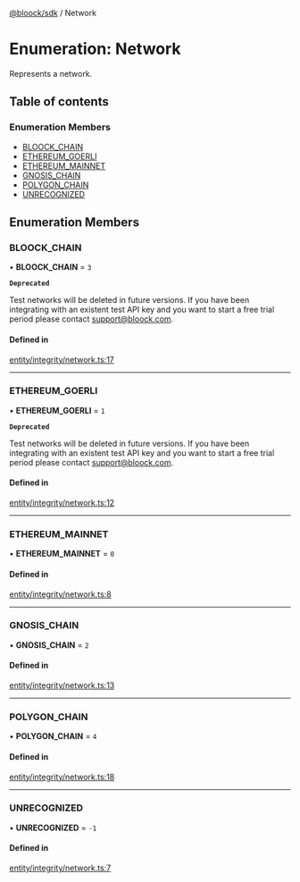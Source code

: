 [@bloock/sdk](../index.md) / Network

# Enumeration: Network

Represents a network.

## Table of contents

### Enumeration Members

- [BLOOCK\_CHAIN](Network-1.md#bloock_chain)
- [ETHEREUM\_GOERLI](Network-1.md#ethereum_goerli)
- [ETHEREUM\_MAINNET](Network-1.md#ethereum_mainnet)
- [GNOSIS\_CHAIN](Network-1.md#gnosis_chain)
- [POLYGON\_CHAIN](Network-1.md#polygon_chain)
- [UNRECOGNIZED](Network-1.md#unrecognized)

## Enumeration Members

### BLOOCK\_CHAIN

• **BLOOCK\_CHAIN** = ``3``

**`Deprecated`**

Test networks will be deleted in future versions. If you have been integrating with an existent test API key and you want to start a free trial period please contact support@bloock.com.

#### Defined in

[entity/integrity/network.ts:17](https://github.com/bloock/bloock-sdk/blob/bcb68de/languages/js/src/entity/integrity/network.ts#L17)

___

### ETHEREUM\_GOERLI

• **ETHEREUM\_GOERLI** = ``1``

**`Deprecated`**

Test networks will be deleted in future versions. If you have been integrating with an existent test API key and you want to start a free trial period please contact support@bloock.com.

#### Defined in

[entity/integrity/network.ts:12](https://github.com/bloock/bloock-sdk/blob/bcb68de/languages/js/src/entity/integrity/network.ts#L12)

___

### ETHEREUM\_MAINNET

• **ETHEREUM\_MAINNET** = ``0``

#### Defined in

[entity/integrity/network.ts:8](https://github.com/bloock/bloock-sdk/blob/bcb68de/languages/js/src/entity/integrity/network.ts#L8)

___

### GNOSIS\_CHAIN

• **GNOSIS\_CHAIN** = ``2``

#### Defined in

[entity/integrity/network.ts:13](https://github.com/bloock/bloock-sdk/blob/bcb68de/languages/js/src/entity/integrity/network.ts#L13)

___

### POLYGON\_CHAIN

• **POLYGON\_CHAIN** = ``4``

#### Defined in

[entity/integrity/network.ts:18](https://github.com/bloock/bloock-sdk/blob/bcb68de/languages/js/src/entity/integrity/network.ts#L18)

___

### UNRECOGNIZED

• **UNRECOGNIZED** = ``-1``

#### Defined in

[entity/integrity/network.ts:7](https://github.com/bloock/bloock-sdk/blob/bcb68de/languages/js/src/entity/integrity/network.ts#L7)
